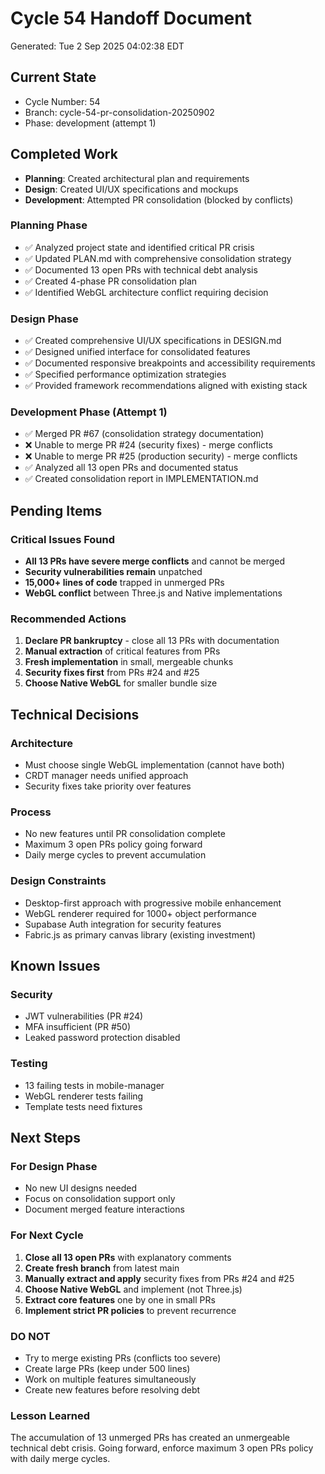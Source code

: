 # Cycle 54 Handoff Document

Generated: Tue  2 Sep 2025 04:02:38 EDT

## Current State
- Cycle Number: 54
- Branch: cycle-54-pr-consolidation-20250902
- Phase: development (attempt 1)

## Completed Work
<!-- Updated by each agent as they complete their phase -->
- **Planning**: Created architectural plan and requirements
- **Design**: Created UI/UX specifications and mockups
- **Development**: Attempted PR consolidation (blocked by conflicts)

### Planning Phase
- ✅ Analyzed project state and identified critical PR crisis
- ✅ Updated PLAN.md with comprehensive consolidation strategy
- ✅ Documented 13 open PRs with technical debt analysis
- ✅ Created 4-phase PR consolidation plan
- ✅ Identified WebGL architecture conflict requiring decision

### Design Phase
- ✅ Created comprehensive UI/UX specifications in DESIGN.md
- ✅ Designed unified interface for consolidated features
- ✅ Documented responsive breakpoints and accessibility requirements
- ✅ Specified performance optimization strategies
- ✅ Provided framework recommendations aligned with existing stack

### Development Phase (Attempt 1)
- ✅ Merged PR #67 (consolidation strategy documentation)
- ❌ Unable to merge PR #24 (security fixes) - merge conflicts
- ❌ Unable to merge PR #25 (production security) - merge conflicts
- ✅ Analyzed all 13 open PRs and documented status
- ✅ Created consolidation report in IMPLEMENTATION.md

## Pending Items
<!-- Items that need attention in the next phase or cycle -->
### Critical Issues Found
- **All 13 PRs have severe merge conflicts** and cannot be merged
- **Security vulnerabilities remain** unpatched
- **15,000+ lines of code** trapped in unmerged PRs
- **WebGL conflict** between Three.js and Native implementations

### Recommended Actions
1. **Declare PR bankruptcy** - close all 13 PRs with documentation
2. **Manual extraction** of critical features from PRs
3. **Fresh implementation** in small, mergeable chunks
4. **Security fixes first** from PRs #24 and #25
5. **Choose Native WebGL** for smaller bundle size

## Technical Decisions
<!-- Important technical decisions made during this cycle -->
### Architecture
- Must choose single WebGL implementation (cannot have both)
- CRDT manager needs unified approach
- Security fixes take priority over features

### Process
- No new features until PR consolidation complete
- Maximum 3 open PRs policy going forward
- Daily merge cycles to prevent accumulation

### Design Constraints
- Desktop-first approach with progressive mobile enhancement
- WebGL renderer required for 1000+ object performance
- Supabase Auth integration for security features
- Fabric.js as primary canvas library (existing investment)

## Known Issues
<!-- Issues discovered but not yet resolved -->
### Security
- JWT vulnerabilities (PR #24)
- MFA insufficient (PR #50)
- Leaked password protection disabled

### Testing
- 13 failing tests in mobile-manager
- WebGL renderer tests failing
- Template tests need fixtures

## Next Steps
<!-- Clear action items for the next agent/cycle -->
### For Design Phase
- No new UI designs needed
- Focus on consolidation support only
- Document merged feature interactions

### For Next Cycle
1. **Close all 13 open PRs** with explanatory comments
2. **Create fresh branch** from latest main
3. **Manually extract and apply** security fixes from PRs #24 and #25
4. **Choose Native WebGL** and implement (not Three.js)
5. **Extract core features** one by one in small PRs
6. **Implement strict PR policies** to prevent recurrence

### DO NOT
- Try to merge existing PRs (conflicts too severe)
- Create large PRs (keep under 500 lines)
- Work on multiple features simultaneously
- Create new features before resolving debt

### Lesson Learned
The accumulation of 13 unmerged PRs has created an unmergeable technical debt crisis. Going forward, enforce maximum 3 open PRs policy with daily merge cycles.

